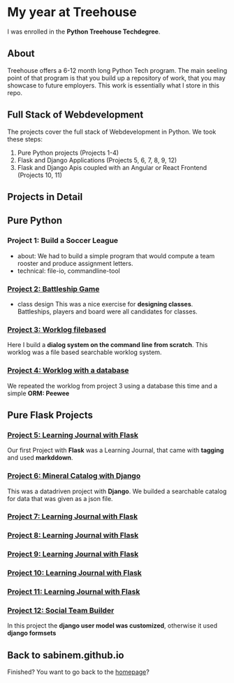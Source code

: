 # My year at Treehouse
I was enrolled in the **Python Treehouse Techdegree**. 

## About
Treehouse offers a 6-12 month long Python Tech program. The main seeling point of that program is that you build up a repository of work, that you may showcase to future employers. This work is essentially what I store in this repo.

## Full Stack of Webdevelopment
The projects cover the full stack of Webdevelopment in Python. We took these steps:
1. Pure Python projects (Projects 1-4)
2. Flask and Django Applications (Projects 5, 6, 7, 8, 9, 12)
3. Flask and Django Apis coupled with an Angular or React Frontend (Projects 10, 11) 

## Projects in Detail

## Pure Python

### Project 1: Build a Soccer League
- about: We had to build a simple program that would compute a team rooster and produce assignment letters.
- technical: file-io, commandline-tool

### [Project 2: Battleship Game](https://github.com/sabinem/project2_battleshipgame)
- class design
This was a nice exercise for **designing classes**. Battleships, players and board were all candidates for classes.

### [Project 3: Worklog filebased](https://github.com/sabinem/python_techdegree_project3_worklog)
Here I build a **dialog system on the command line from scratch**. This worklog was a file based searchable worklog system.

### [Project 4: Worklog with a database](https://github.com/sabinem/python_techdegree_project4_worklogdb)
We repeated the worklog from project 3 using a database this time and a simple **ORM: Peewee**

## Pure Flask Projects

### [Project 5: Learning Journal with Flask](https://github.com/sabinem/python_techdegree_project5_learning_journal)
Our first Project with **Flask** was a Learning Journal, that came with **tagging** and used **markddown**.

### [Project 6: Mineral Catalog with Django](https://github.com/sabinem/python_techdegree_project5_learning_journal)
This was a datadriven project with **Django**. We builded a searchable catalog for data that was given as a json file.

### [Project 7: Learning Journal with Flask](https://github.com/sabinem/python_techdegree_project5_learning_journal)
### [Project 8: Learning Journal with Flask](https://github.com/sabinem/python_techdegree_project5_learning_journal)
### [Project 9: Learning Journal with Flask](https://github.com/sabinem/python_techdegree_project5_learning_journal)
### [Project 10: Learning Journal with Flask](https://github.com/sabinem/python_techdegree_project5_learning_journal)
### [Project 11: Learning Journal with Flask](https://github.com/sabinem/python_techdegree_project5_learning_journal)
### [Project 12: Social Team Builder](https://github.com/sabinem/python_techdegree_project12_teambuilder)
In this project the **django user model was customized**, otherwise it used **django formsets**

## Back to sabinem.github.io
Finished? You want to go back to the [homepage](index.md)?
